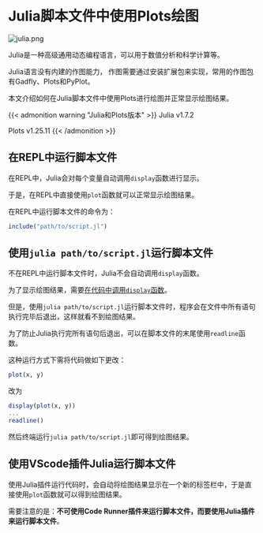 # Julia脚本文件中使用Plots绘图


![julia.png](https://s2.loli.net/2022/02/28/MAk7Io6NtOiCxuB.png)

Julia是一种高级通用动态编程语言，可以用于数值分析和科学计算等。

Julia语言没有内建的作图能力， 作图需要通过安装扩展包来实现，常用的作图包有Gadfly、Plots和PyPlot。

本文介绍如何在Julia脚本文件中使用Plots进行绘图并正常显示绘图结果。

{{< admonition warning "Julia和Plots版本" >}}
Julia v1.7.2

Plots v1.25.11
{{< /admonition >}}

## 在REPL中运行脚本文件

在REPL中，Julia会对每个变量自动调用`display`函数进行显示。

于是，在REPL中直接使用`plot`函数就可以正常显示绘图结果。

在REPL中运行脚本文件的命令为：

```julia
include("path/to/script.jl")
```

## 使用`julia path/to/script.jl`运行脚本文件

不在REPL中运行脚本文件时，Julia不会自动调用`display`函数。

为了显示绘图结果，需要[在代码中调用`display`函数](https://docs.juliaplots.org/latest/tutorial/#Plotting-in-Scripts)。

但是，使用`julia path/to/script.jl`运行脚本文件时，程序会在文件中所有语句执行完毕后退出，这样就看不到绘图结果。

为了防止Julia执行完所有语句后退出，可以在脚本文件的末尾使用`readline`函数。

这种运行方式下需将代码做如下更改：

```julia
plot(x, y)
```

改为

```julia
display(plot(x, y))
...
readline()
```

然后终端运行`julia path/to/script.jl`即可得到绘图结果。

## 使用VScode插件Julia运行脚本文件

使用Julia插件运行代码时，会自动将绘图结果显示在一个新的标签栏中，于是直接使用`plot`函数就可以得到绘图结果。

需要注意的是：**不可使用Code Runner插件来运行脚本文件，而要使用Julia插件来运行脚本文件**。
